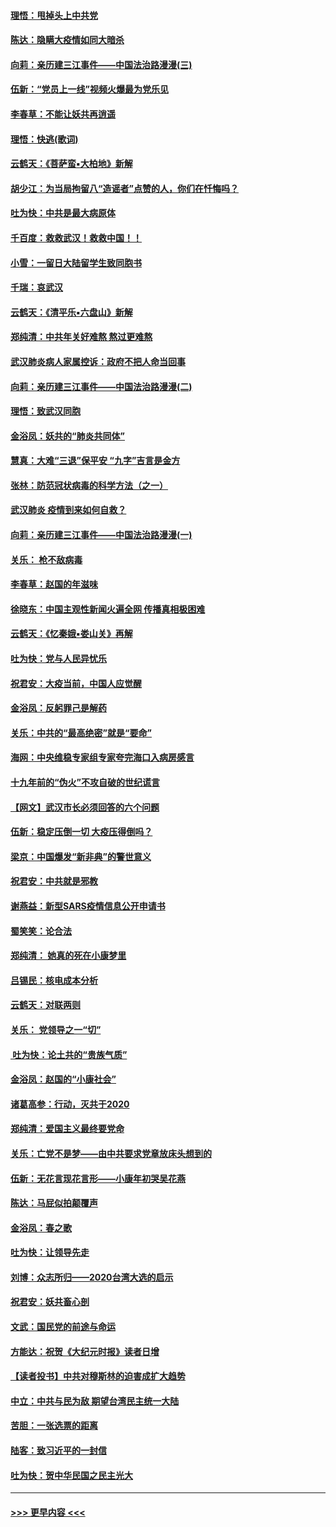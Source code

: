#### [理悟：甩掉头上中共党](../pages/nsc993/n11838826.md?t=02022355) 
#### [陈达：隐瞒大疫情如同大暗杀](../pages/nsc993/n11838771.md?t=02022355) 
#### [向莉：亲历建三江事件——中国法治路漫漫(三)](../pages/nsc993/n11831825.md?t=02022355) 
#### [伍新：“党员上一线”视频火爆最为党乐见](../pages/nsc993/n11838200.md?t=02022355) 
#### [李春草：不能让妖共再逍遥](../pages/nsc993/n11838102.md?t=02022355) 
#### [理悟：快逃(歌词)](../pages/nsc993/n11838083.md?t=02022355) 
#### [云鹤天：《菩萨蛮▪大柏地》新解](../pages/nsc993/n11838059.md?t=02022355) 
#### [胡少江：为当局拘留八“造谣者”点赞的人，你们在忏悔吗？](../pages/nsc993/n11836801.md?t=02022355) 
#### [吐为快：中共是最大病原体](../pages/nsc993/n11836748.md?t=02022355) 
#### [千百度：救救武汉！救救中国！！](../pages/nsc993/n11836145.md?t=02022355) 
#### [小雪：一留日大陆留学生致同胞书](../pages/nsc993/n11834624.md?t=02022355) 
#### [千瑞：哀武汉](../pages/nsc993/n11833647.md?t=02022355) 
#### [云鹤天：《清平乐▪六盘山》新解](../pages/nsc993/n11833611.md?t=02022355) 
#### [郑纯清：中共年关好难熬 熬过更难熬](../pages/nsc993/n11833489.md?t=02022355) 
#### [武汉肺炎病人家属控诉：政府不把人命当回事](../pages/nsc993/n11833205.md?t=02022355) 
#### [向莉：亲历建三江事件——中国法治路漫漫(二)](../pages/nsc993/n11829102.md?t=02022355) 
#### [理悟：致武汉同胞](../pages/nsc993/n11831522.md?t=02022355) 
#### [金浴凤：妖共的“肺炎共同体”](../pages/nsc993/n11829448.md?t=02022355) 
#### [慧真：大难“三退”保平安 “九字”吉言是金方](../pages/nsc993/n11829501.md?t=02022355) 
#### [张林：防范冠状病毒的科学方法（之一）](../pages/nsc993/n11828618.md?t=02022355) 
#### [武汉肺炎 疫情到来如何自救？](../pages/nsc993/n11827632.md?t=02022355) 
#### [向莉：亲历建三江事件——中国法治路漫漫(一)](../pages/nsc993/n11827190.md?t=02022355) 
#### [关乐： 枪不敌病毒](../pages/nsc993/n11826746.md?t=02022355) 
#### [李春草：赵国的年滋味](../pages/nsc993/n11826321.md?t=02022355) 
#### [徐晓东：中国主观性新闻火遍全网 传播真相极困难](../pages/nsc993/n11826508.md?t=02022355) 
#### [云鹤天：《忆秦娥▪娄山关》再解](../pages/nsc993/n11824682.md?t=02022355) 
#### [吐为快：党与人民异忧乐](../pages/nsc993/n11824660.md?t=02022355) 
#### [祝君安：大疫当前，中国人应觉醒](../pages/nsc993/n11821946.md?t=02022355) 
#### [金浴凤：反躬罪己是解药](../pages/nsc993/n11820280.md?t=02022355) 
#### [关乐：中共的“最高绝密”就是“要命”](../pages/nsc993/n11816946.md?t=02022355) 
#### [海网：中央维稳专家组专家夸完海口入病房感言](../pages/nsc993/n11815138.md?t=02022355) 
#### [十九年前的“伪火”不攻自破的世纪谎言](../pages/nsc993/n11813238.md?t=02022355) 
#### [【网文】武汉市长必须回答的六个问题](../pages/nsc993/n11813848.md?t=02022355) 
#### [伍新：稳定压倒一切 大疫压得倒吗？](../pages/nsc993/n11812634.md?t=02022355) 
#### [梁京：中国爆发“新非典”的警世意义](../pages/nsc993/n11812554.md?t=02022355) 
#### [祝君安：中共就是邪教](../pages/nsc993/n11812431.md?t=02022355) 
#### [谢燕益：新型SARS疫情信息公开申请书](../pages/nsc993/n11808840.md?t=02022355) 
#### [蜀笑笑：论合法](../pages/nsc993/n11808064.md?t=02022355) 
#### [郑纯清： 她真的死在小康梦里](../pages/nsc993/n11806623.md?t=02022355) 
#### [吕锡民：核电成本分析](../pages/nsc993/n11806284.md?t=02022355) 
#### [云鹤天：对联两则](../pages/nsc993/n11805957.md?t=02022355) 
#### [关乐： 党领导之一“切”](../pages/nsc993/n11804505.md?t=02022355) 
#### [ 吐为快：论土共的“贵族气质”](../pages/nsc993/n11804490.md?t=02022355) 
#### [金浴凤：赵国的“小康社会”](../pages/nsc993/n11804452.md?t=02022355) 
#### [诸葛高参：行动，灭共于2020](../pages/nsc993/n11804120.md?t=02022355) 
#### [郑纯清：爱国主义最终要党命](../pages/nsc993/n11802197.md?t=02022355) 
#### [关乐：亡党不是梦——由中共要求党章放床头想到的](../pages/nsc993/n11802156.md?t=02022355) 
#### [伍新：无花言现花言形——小康年初哭吴花燕](../pages/nsc993/n11800044.md?t=02022355) 
#### [陈达：马屁似拍颠覆声](../pages/nsc993/n11800010.md?t=02022355) 
#### [金浴凤：春之歌](../pages/nsc993/n11797687.md?t=02022355) 
#### [吐为快：让领导先走](../pages/nsc993/n11797512.md?t=02022355) 
#### [刘博：众志所归——2020台湾大选的启示](../pages/nsc993/n11796878.md?t=02022355) 
#### [祝君安：妖共畜心剖](../pages/nsc993/n11794273.md?t=02022355) 
#### [文武：国民党的前途与命运](../pages/nsc993/n11794198.md?t=02022355) 
#### [方能达：祝贺《大纪元时报》读者日增](../pages/nsc993/n11793807.md?t=02022355) 
#### [【读者投书】中共对穆斯林的迫害成扩大趋势](../pages/nsc993/n11791371.md?t=02022355) 
#### [中立：中共与民为敌 期望台湾民主统一大陆](../pages/nsc993/n11790392.md?t=02022355) 
#### [苦胆：一张选票的距离](../pages/nsc993/n11788914.md?t=02022355) 
#### [陆客：致习近平的一封信](../pages/nsc993/n11788867.md?t=02022355) 
#### [吐为快：贺中华民国之民主光大](../pages/nsc993/n11788618.md?t=02022355) 

----
#### [ >>> 更早内容 <<< ](../indexes/nsc993-earlier.md)
